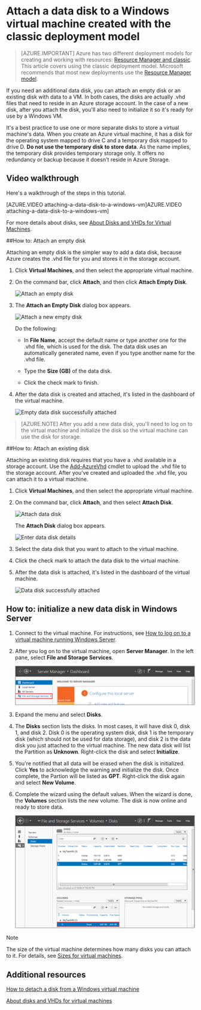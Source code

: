 <properties
    pageTitle="Attach a disk to a VM | Microsoft Azure"
    description="Attach a data disk to a Windows virtual machine created with the classic deployment model and initialize it."
    services="virtual-machines, storage"
    documentationCenter=""
    authors="cynthn"
    manager="timlt"
    editor="tysonn"
    tags="azure-service-management"/>

<tags
    ms.service="virtual-machines"
    ms.workload="infrastructure-services"
    ms.tgt_pltfrm="vm-windows"
    ms.devlang="na"
    ms.topic="article"
    ms.date="10/14/2015"
    ms.author="cynthn"/>

# Attach a data disk to a Windows virtual machine created with the classic deployment model
> [AZURE.IMPORTANT] Azure has two different deployment models for creating and working with resources:  [Resource Manager and classic](../resource-manager-deployment-model.md).  This article covers using the classic deployment model. Microsoft recommends that most new deployments use the [Resource Manager model](virtual-machines-attach-disk-preview.md).

If you need an additional data disk, you can attach an empty disk or an existing disk with data to a VM. In both cases, the disks are actually .vhd files that need to reside in an Azure storage account. In the case of a new disk, after you attach the disk, you'll also need to initialize it so it's ready for use by a Windows VM.

It's a best practice to use one or more separate disks to store a virtual machine's data. When you create an Azure virtual machine, it has a disk for the operating system mapped to drive C and a temporary disk mapped to drive D. **Do not use the temporary disk to store data**. As the name implies, the temporary disk provides temporary storage only. It offers no redundancy or backup because it doesn't reside in Azure Storage.

## Video walkthrough
Here's a walkthrough of the steps in this tutorial.

[AZURE.VIDEO attaching-a-data-disk-to-a-windows-vm]AZURE.VIDEO attaching-a-data-disk-to-a-windows-vm]


For more details about disks, see [About Disks and VHDs for Virtual Machines](../articles/virtual-machines-disks-vhds.md).

##<a id="attachempty"></a>How to: Attach an empty disk

Attaching an empty disk is the simpler way to add a data disk, because Azure creates the .vhd file for you and stores it in the storage account.

1. Click **Virtual Machines**, and then select the appropriate virtual machine.

2. On the command bar, click **Attach**, and then click **Attach Empty Disk**.


	![Attach an empty disk](./media/howto-attach-disk-window-linux/AttachEmptyDisk.png)

3.	The **Attach an Empty Disk** dialog box appears.


	![Attach a new empty disk](./media/howto-attach-disk-window-linux/AttachEmptyDetail.png)


	Do the following:

	- In **File Name**, accept the default name or type another one for the .vhd file, which is used for the disk. The data disk uses an automatically generated name, even if you type another name for the .vhd file.

	- Type the **Size (GB)** of the data disk.

	- Click the check mark to finish.

4.	After the data disk is created and attached, it's listed in the dashboard of the virtual machine.

	![Empty data disk successfully attached](./media/howto-attach-disk-window-linux/AttachEmptySuccess.png)
	
> [AZURE.NOTE]
> After you add a new data disk, you'll need to log on to the virtual machine and initialize the disk so the virtual machine can use the disk for storage. 

##<a id="attachexisting"></a>How to: Attach an existing disk

Attaching an existing disk requires that you have a .vhd available in a storage account. Use the [Add-AzureVhd](http://go.microsoft.com/FWLink/p/?LinkID=391684) cmdlet to upload the .vhd file to the storage account. After you've created and uploaded the .vhd file, you can attach it to a virtual machine.

1. Click **Virtual Machines**, and then select the appropriate virtual machine.

2. On the command bar, click **Attach**, and then select **Attach Disk**.


	![Attach data disk](./media/howto-attach-disk-window-linux/AttachExistingDisk.png)

	The **Attach Disk** dialog box appears.



	![Enter data disk details](./media/howto-attach-disk-window-linux/AttachExistingDetail.png)

3. Select the data disk that you want to attach to the virtual machine.

4. Click the check mark to attach the data disk to the virtual machine.

5.	After the data disk is attached, it's listed in the dashboard of the virtual machine.


	![Data disk successfully attached](./media/howto-attach-disk-window-linux/AttachExistingSuccess.png)




## <a id="initializeinWS"></a>How to: initialize a new data disk in Windows Server
1. Connect to the virtual machine. For instructions, see [How to log on to a virtual machine running Windows Server](virtual-machines-log-on-windows-server.md).

2. After you log on to the virtual machine, open **Server Manager**. In the left pane, select **File and Storage Services**.

    ![Open Server Manager](./media/storage-windows-attach-disk/fileandstorageservices.png)

3. Expand the menu and select **Disks**.

4. The **Disks** section lists the disks. In most cases, it will have disk 0, disk 1, and disk 2. Disk 0 is the operating system disk, disk 1 is the temporary disk (which should not be used for data storage), and disk 2 is the data disk you just attached to the virtual machine. The new data disk will list the Partition as **Unknown**. Right-click the disk and select **Initialize**.

5. You're notified that all data will be erased when the disk is initialized. Click **Yes** to acknowledge the warning and initialize the disk. Once complete, the Partion will be listed as **GPT**. Right-click the disk again and select **New Volume**.

6. Complete the wizard using the default values. When the wizard is done, the **Volumes** section lists the new volume. The disk is now online and ready to store data.

   ![Volume successfully initialized](./media/storage-windows-attach-disk/newvolumecreated.png)


> [!NOTE]
> The size of the virtual machine determines how many disks you can attach to it. For details, see [Sizes for virtual machines](virtual-machines-size-specs.md).
> 
> 
## Additional resources
[How to detach a disk from a Windows virtual machine](storage-windows-detach-disk.md)

[About disks and VHDs for virtual machines](virtual-machines-disks-vhds.md)

[logon]: virtual-machines-log-on-windows-server.md
